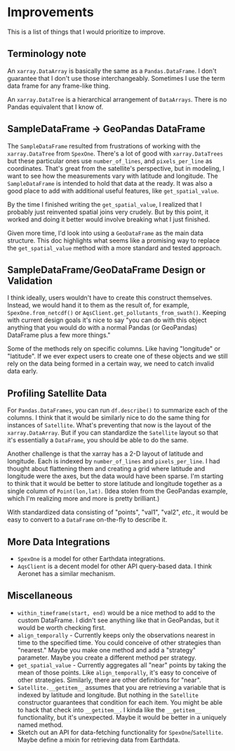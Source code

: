 # Improvements

This is a list of things that I would prioritize to improve.

## Terminology note

An `xarray.DataArray` is basically the same as a `Pandas.DataFrame`. 
I don't guarantee that I don't use those interchangeably. Sometimes I use the term data frame for any frame-like thing. 

An `xarray.DataTree` is a hierarchical arrangement of `DataArrays`. There
is no Pandas equivalent that I know of.

## SampleDataFrame -> GeoPandas DataFrame

The `SampleDataFrame` resulted from frustrations of working with the
`xarray.DataTree` from `SpexOne`. There's a lot of good with `xarray.DataTrees`
but these particular ones use `number_of_lines`, and `pixels_per_line` as
coordinates. That's great from the satellite's perspective, but in modeling, I
want to see how the measurements vary with latitude and longitude. The
`SampleDataFrame` is intended to hold that data at the ready. It was also
a good place to add with additional useful features, like `get_spatial_value`.

By the time I finished writing the `get_spatial_value`, I realized that I
probably just reinvented spatial joins very crudely. But by this point, it 
worked and doing it better would involve breaking what I just finished.

Given more time, I'd look into using a `GeoDataFrame` as the main data
structure. This doc highlights what seems like a promising way to replace the 
`get_spatial_value` method with a more standard and tested approach.

## SampleDataFrame/GeoDataFrame Design or Validation

I think ideally, users wouldn't have to create this construct themselves. 
Instead, we would hand it to them as the result of, for example,
`SpexOne.from_netcdf()` or `AqsClient.get_pollutants_from_swath()`. Keeping with
current design goals it's nice to say "you can do with this object anything that
you would do with a normal Pandas (or GeoPandas) DataFrame plus a few more
things."

Some of the methods rely on specific columns. Like having "longitude" or
"latitude". If we ever expect users to create one of these objects and we still
rely on the data being formed in a certain way, we need to catch invalid data
early.

## Profiling Satellite Data

For `Pandas.DataFrames`, you can run `df.describe()` to summarize each of the
columns. I think that it would be similarly nice to do the same thing for
instances of `Satellite`. What's preventing that now is the layout of the
`xarray.DataArray`. But if you can standardize the `Satellite` layout so that
it's essentially a `DataFrame`, you should be able to do the same.

Another challenge is that the xarray has a 2-D layout of latitude and longitude.
Each is indexed by `number_of_lines` and `pixels_per_line`. I had thought about
flattening them and creating a grid where latitude and longitude were the axes,
but the data would have been sparse. I'm starting to think that it would be
better to store latitude and longitude together as a single column of
`Point(lon,lat)`. (Idea stolen from the GeoPandas example, which I'm realizing more and more is pretty brilliant.)

With standardized data consisting of "points", "val1", "val2", _etc._, it would
be easy to convert to a `DataFrame` on-the-fly to describe it.

## More Data Integrations

* `SpexOne` is a model for other Earthdata integrations.
* `AqsClient` is a decent model for other API query-based data. I think Aeronet
  has a similar mechanism.

## Miscellaneous

* `within_timeframe(start, end)` would be a nice method to add to the custom
  DataFrame. I didn't see anything like that in GeoPandas, but it would be worth checking first. 
* `align_temporally` - Currently keeps only the observations nearest in time to
  the specified time. You could conceive of other strategies than "nearest." Maybe you make one method and add a "strategy" parameter. Maybe you create a different method per strategy.
* `get_spatial_value` - Currently aggregates all "near" points by taking the
  mean of those points. Like `align_temporally`, it's easy to conceive of other
  strategies. Similarly, there are other definitions for "near".
* `Satellite.__getitem__` assumes that you are retrieving a variable that is 
  indexed by latitude and longitude. But nothing in the `Satellite` constructor
  guarantees that condition for each item. You might be able to hack that check
  into `__getitem__`. I kinda like the `__getitem__` functionality, but it's 
  unexpected. Maybe it would be better in a uniquely named method.
* Sketch out an API for data-fetching functionality for `SpexOne`/`Satellite`. 
  Maybe define a mixin for retrieving data from Earthdata.
